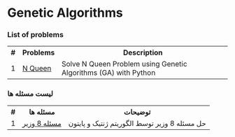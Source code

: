 # Genetic Algorithms

<h3>List of problems</h3>
<table>
  <tr>
    <th>#</th>
    <th>Problems</th>
    <th>Description</th>
  </tr>
  <tr>
    <td>1</td>
    <td><a href="https://github.com/miladghofrani/Evolutionary-Algorithms/tree/master/Genetic%20Algorithms/N%20Queen">N Queen</a></td>
    <td>Solve N Queen Problem using Genetic Algorithms (GA) with Python</td>
  </tr>
</table>

<h3>لیست مسئله ها</h3>
<table>
  <tr>
    <th>#</th>
    <th>مسئله ها</th>
    <th>توضیحات</th>
  </tr>
  <tr>
    <td>1</td>
    <td><a href="https://github.com/miladghofrani/Evolutionary-Algorithms/tree/master/Genetic%20Algorithms/N%20Queen">مسئله 8 وزیر</a></td>
    <td>حل مسئله 8 وزیر توسط الگوریتم ژنتیک و پایتون</td>
  </tr>
</table>
